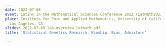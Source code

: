```yaml
---
date: 2022-07-08
event: Latinx in the Mathematical Sciences Conference 2022 (LatMath2022)
place: Institute for Pure and Applied Mathematics, University of California, Los Angeles,
  Los Angeles, CA
slides: 2022-07-08_lab-overview_latmath.pdf
title: 'Statistical Genetics Research: Kinship, Bias, Admixture'

---
```

